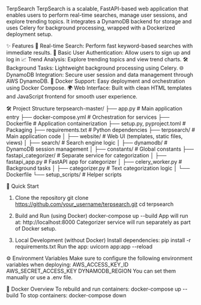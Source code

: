 TerpSearch
TerpSearch is a scalable, FastAPI-based web application that enables users to perform real-time searches, manage user sessions, and explore trending topics.
It integrates a DynamoDB backend for storage and uses Celery for background processing, wrapped with a Dockerized deployment setup.

✨ Features
🔎 Real-time Search: Perform fast keyword-based searches with immediate results.
🧩 Basic User Authentication: Allow users to sign up and log in
📈 Trend Analysis: Explore trending topics and view trend charts.
🛠️ Background Tasks: Lightweight background processing using Celery.
🌐 DynamoDB Integration: Secure user session and data management through AWS DynamoDB.
🐳 Docker Support: Easy deployment and orchestration using Docker Compose.
🌍 Web Interface: Built with clean HTML templates and JavaScript frontend for smooth user experience.

🛠️ Project Structure
terpsearch-master/
├── app.py                # Main application entry
├── docker-compose.yml    # Orchestration for services
├── Dockerfile             # Application containerization
├── setup.py, pyproject.toml # Packaging
├── requirements.txt       # Python dependencies
├── terpsearch/             # Main application code
│   ├── website/            # Web UI (templates, static files, views)
│   ├── search/             # Search engine logic
│   ├── dynamodb/           # DynamoDB session management
│   ├── constants/          # Global constants
├── fastapi_categorizer/    # Separate service for categorization
│   ├── fastapi_app.py      # FastAPI app for categorizer
│   ├── celery_worker.py    # Background tasks
│   ├── categorizer.py      # Text categorization logic
│   └── Dockerfile
└── setup_scripts/          # Helper scripts

🚀 Quick Start
1. Clone the repository
git clone https://github.com/your_username/terpsearch.git
cd terpsearch

2. Build and Run (using Docker)
docker-compose up --build
App will run at: http://localhost:8000
Categorizer service will run separately as part of Docker setup.

3. Local Development (without Docker)
Install dependencies:
pip install -r requirements.txt
Run the app:
uvicorn app:app --reload

⚙️ Environment Variables
Make sure to configure the following environment variables when deploying:
AWS_ACCESS_KEY_ID
AWS_SECRET_ACCESS_KEY
DYNAMODB_REGION
You can set them manually or use a .env file.

🐳 Docker Overview
To rebuild and run containers:
docker-compose up --build
To stop containers:
docker-compose down
